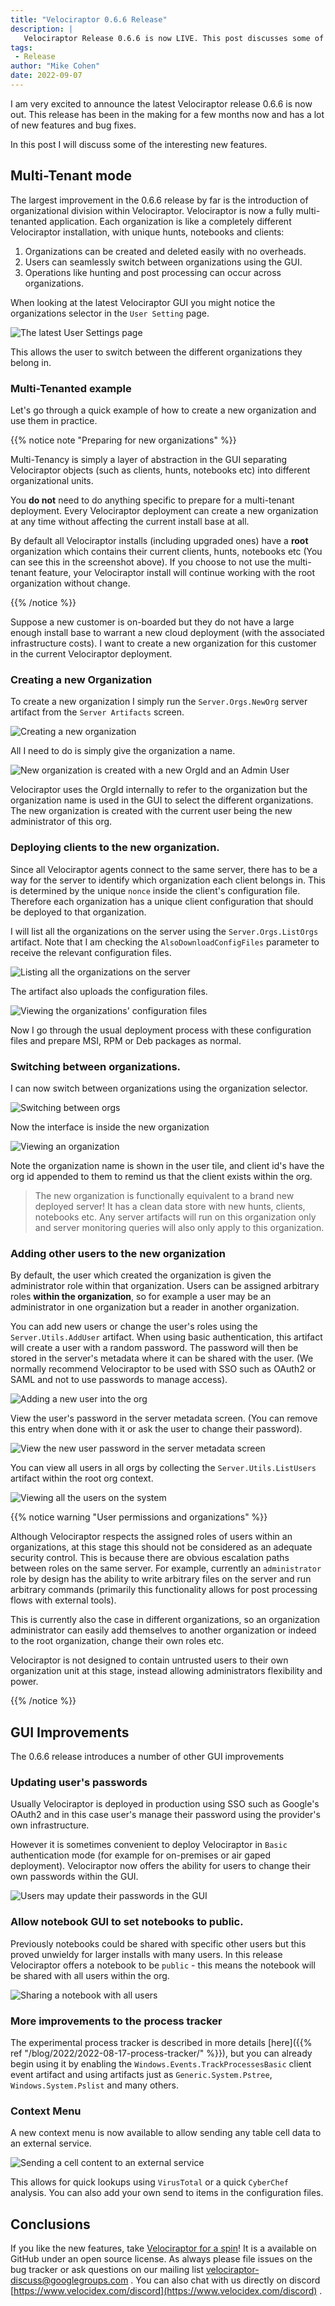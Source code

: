 ```yaml
---
title: "Velociraptor 0.6.6 Release"
description: |
   Velociraptor Release 0.6.6 is now LIVE. This post discusses some of the new features.
tags:
 - Release
author: "Mike Cohen"
date: 2022-09-07
---
```


I am very excited to announce the latest Velociraptor release 0.6.6 is
now out. This release has been in the making for a few months now and
has a lot of new features and bug fixes.

In this post I will discuss some of the interesting new features.

## Multi-Tenant mode

The largest improvement in the 0.6.6 release by far is the
introduction of organizational division within Velociraptor.
Velociraptor is now a fully multi-tenanted application. Each
organization is like a completely different Velociraptor installation,
with unique hunts, notebooks and clients:

1. Organizations can be created and deleted easily with no overheads.
2. Users can seamlessly switch between organizations using the GUI.
3. Operations like hunting and post processing can occur across organizations.

When looking at the latest Velociraptor GUI you might notice the
organizations selector in the `User Setting` page.

![The latest User Settings page](user_settings.png)

This allows the user to switch between the different organizations
they belong in.

### Multi-Tenanted example

Let's go through a quick example of how to create a new organization
and use them in practice.

{{% notice note "Preparing for new organizations" %}}

Multi-Tenancy is simply a layer of abstraction in the GUI separating
Velociraptor objects (such as clients, hunts, notebooks etc) into
different organizational units.

You **do not** need to do anything specific to prepare for a
multi-tenant deployment. Every Velociraptor deployment can create a
new organization at any time without affecting the current install
base at all.

By default all Velociraptor installs (including upgraded ones) have a
**root** organization which contains their current clients, hunts,
notebooks etc (You can see this in the screenshot above). If you
choose to not use the multi-tenant feature, your Velociraptor install
will continue working with the root organization without change.

{{% /notice %}}

Suppose a new customer is on-boarded but they do not have a large
enough install base to warrant a new cloud deployment (with the
associated infrastructure costs). I want to create a new organization
for this customer in the current Velociraptor deployment.

### Creating a new Organization

To create a new organization I simply run the `Server.Orgs.NewOrg`
server artifact from the `Server Artifacts` screen.

![Creating a new organization](new_org.png)

All I need to do is simply give the organization a name.

![New organization is created with a new OrgId and an Admin User](new_org_results.png)

Velociraptor uses the OrgId internally to refer to the organization
but the organization name is used in the GUI to select the different
organizations. The new organization is created with the current user
being the new administrator of this org.

### Deploying clients to the new organization.

Since all Velociraptor agents connect to the same server, there has to
be a way for the server to identify which organization each client
belongs in. This is determined by the unique `nonce` inside the
client's configuration file. Therefore each organization has a unique
client configuration that should be deployed to that organization.

I will list all the organizations on the server using the
`Server.Orgs.ListOrgs` artifact. Note that I am checking the
`AlsoDownloadConfigFiles` parameter to receive the relevant
configuration files.

![Listing all the organizations on the server](list_orgs.png)

The artifact also uploads the configuration files.

![Viewing the organizations' configuration files](list_orgs_configs.png)

Now I go through the usual deployment process with these configuration
files and prepare MSI, RPM or Deb packages as normal.

### Switching between organizations.

I can now switch between organizations using the organization selector.

![Switching between orgs](switching_orgs.png)

Now the interface is inside the new organization

![Viewing an organization](viewing_orgs.png)

Note the organization name is shown in the user tile, and client id's
have the org id appended to them to remind us that the client exists
within the org.

> The new organization is functionally equivalent to a brand new
> deployed server! It has a clean data store with new hunts, clients,
> notebooks etc. Any server artifacts will run on this organization
> only and server monitoring queries will also only apply to this
> organization.

### Adding other users to the new organization

By default, the user which created the organization is given the
administrator role within that organization. Users can be assigned
arbitrary roles **within the organization**, so for example a user may
be an administrator in one organization but a reader in another
organization.

You can add new users or change the user's roles using the
`Server.Utils.AddUser` artifact. When using basic authentication, this
artifact will create a user with a random password. The password will
then be stored in the server's metadata where it can be shared with
the user. (We normally recommend Velociraptor to be used with SSO such
as OAuth2 or SAML and not to use passwords to manage access).

![Adding a new user into the org](adding_user.png)

View the user's password in the server metadata screen. (You can remove
this entry when done with it or ask the user to change their password).

![View the new user password in the server metadata screen](server_metadata.png)

You can view all users in all orgs by collecting the
`Server.Utils.ListUsers` artifact within the root org context.

![Viewing all the users on the system](list_users.png)

{{% notice warning "User permissions and organizations" %}}

Although Velociraptor respects the assigned roles of users within an
organizations, at this stage this should not be considered as an
adequate security control. This is because there are obvious
escalation paths between roles on the same server. For example,
currently an `administrator` role by design has the ability to write
arbitrary files on the server and run arbitrary commands (primarily
this functionality allows for post processing flows with external
tools).

This is currently also the case in different organizations, so an
organization administrator can easily add themselves to another
organization or indeed to the root organization, change their own
roles etc.

Velociraptor is not designed to contain untrusted users to their own
organization unit at this stage, instead allowing administrators
flexibility and power.

{{% /notice %}}

## GUI Improvements

The 0.6.6 release introduces a number of other GUI improvements

### Updating user's passwords

Usually Velociraptor is deployed in production using SSO such as
Google's OAuth2 and in this case user's manage their password using
the provider's own infrastructure.

However it is sometimes convenient to deploy Velociraptor in `Basic`
authentication mode (for example for on-premises or air gaped
deployment). Velociraptor now offers the ability for users to change
their own passwords within the GUI.

![Users may update their passwords in the GUI](update_password.png)

### Allow notebook GUI to set notebooks to public.

Previously notebooks could be shared with specific other users but
this proved unwieldy for larger installs with many users. In this
release Velociraptor offers a notebook to be `public` - this means the
notebook will be shared with all users within the org.

![Sharing a notebook with all users](public_notebooks.png)

### More improvements to the process tracker

The experimental process tracker is described in more details
[here]({{% ref "/blog/2022/2022-08-17-process-tracker/" %}}), but you
can already begin using it by enabling the
`Windows.Events.TrackProcessesBasic` client event artifact and using
artifacts just as `Generic.System.Pstree`, `Windows.System.Pslist` and
many others.

### Context Menu

A new context menu is now available to allow sending any table cell
data to an external service.

![Sending a cell content to an external service](sendto.png)

This allows for quick lookups using `VirusTotal` or a quick
`CyberChef` analysis. You can also add your own send to items in the
configuration files.


## Conclusions

If you like the new features, take [Velociraptor for a
spin](https://github.com/Velocidex/velociraptor)!  It is a available
on GitHub under an open source license. As always please file issues
on the bug tracker or ask questions on our mailing list
[velociraptor-discuss@googlegroups.com](mailto:velociraptor-discuss@googlegroups.com)
. You can also chat with us directly on discord
[https://www.velocidex.com/discord](https://www.velocidex.com/discord)
.
